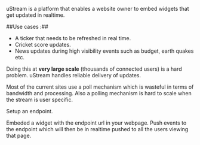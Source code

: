 
uStream is a platform that enables a website owner to embed widgets that get updated in realtime.

##Use cases :##

<ul>
<li>A ticker that needs to be refreshed in real time.</li>
<li>Cricket score updates.</li>
<li>News updates during high visibility events such as budget, earth quakes etc.</li>
</ul>

Doing this at **very large scale** (thousands of connected users) is a hard problem. 
uStream handles reliable delivery of updates.

Most of the current sites use a poll mechanism which is wasteful in terms of bandwidth and processing. 
Also a polling mechanism is hard to scale when the stream is user specific.


Setup an endpoint.

Embeded a widget with the endpoint url in your webpage.
Push events to the endpoint which will then be in realtime pushed to all the users viewing that page.
